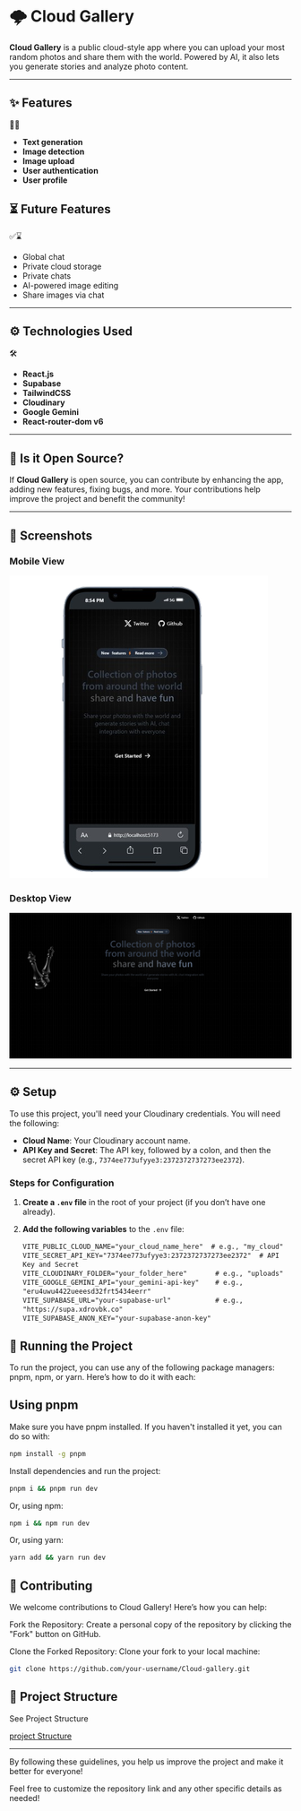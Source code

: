 # 🌩️ Cloud Gallery

**Cloud Gallery** is a public cloud-style app where you can upload your most random photos and share them with the world. Powered by AI, it also lets you generate stories and analyze photo content.

---

## ✨ Features

🐧🦖 
- **Text generation**
- **Image detection**
- **Image upload**
- **User authentication**
- **User profile**

## ⏳ Future Features

✅⌛
- Global chat
- Private cloud storage
- Private chats
- AI-powered image editing
- Share images via chat

---

## ⚙️ Technologies Used

🛠️
- **React.js**
- **Supabase**
- **TailwindCSS**
- **Cloudinary**
- **Google Gemini**
- **React-router-dom v6**

---

## 📖 Is it Open Source?

If **Cloud Gallery** is open source, you can contribute by enhancing the app, adding new features, fixing bugs, and more. Your contributions help improve the project and benefit the community!

---

## 📸 Screenshots

### Mobile View

![Cloud-demo](./src/assets/img/movile-image.png)

### Desktop View

![Cloud-demo](./src/assets/img/image.png)

---

## ⚙️ Setup

To use this project, you'll need your Cloudinary credentials. You will need the following:

- **Cloud Name**: Your Cloudinary account name.
- **API Key and Secret**: The API key, followed by a colon, and then the secret API key (e.g., `7374ee773ufyye3:2372372737273ee2372`).

### Steps for Configuration

1. **Create a `.env` file** in the root of your project (if you don’t have one already).

2. **Add the following variables** to the `.env` file:

   ```env
   VITE_PUBLIC_CLOUD_NAME="your_cloud_name_here"  # e.g., "my_cloud"
   VITE_SECRET_API_KEY="7374ee773ufyye3:2372372737273ee2372"  # API Key and Secret
   VITE_CLOUDINARY_FOLDER="your_folder_here"       # e.g., "uploads"
   VITE_GOOGLE_GEMINI_API="your_gemini-api-key"    # e.g., "eru4uwu4422ueeesd32frt5434eerr"
   VITE_SUPABASE_URL="your-supabase-url"           # e.g., "https://supa.xdrovbk.co"
   VITE_SUPABASE_ANON_KEY="your-supabase-anon-key"
   ```

## 🚀 Running the Project
To run the project, you can use any of the following package managers: pnpm, npm, or yarn. Here’s how to do it with each:

## Using pnpm
Make sure you have pnpm installed. If you haven't installed it yet, you can do so with:

```bash
npm install -g pnpm
```
Install dependencies and run the project:

``` bash
pnpm i && pnpm run dev
```
Or, using npm:

```bash
npm i && npm run dev
```
Or, using yarn:

```bash
yarn add && yarn run dev
```
## 🤝 Contributing
We welcome contributions to Cloud Gallery! Here’s how you can help:

Fork the Repository: Create a personal copy of the repository by clicking the "Fork" button on GitHub.

Clone the Forked Repository: Clone your fork to your local machine:

```bash
git clone https://github.com/your-username/Cloud-gallery.git
```
## 📁 Project Structure
See Project Structure

[project Structure](./ARCHITECTURE.md)

---
By following these guidelines, you help us improve the project and make it better for everyone!

Feel free to customize the repository link and any other specific details as needed!

